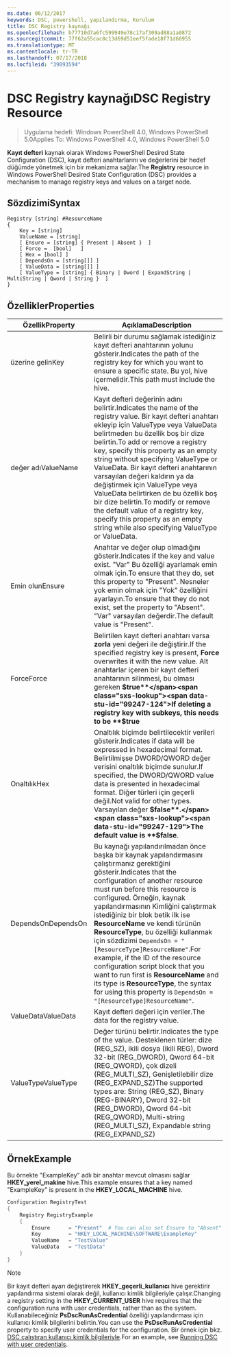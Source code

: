 ```yaml
---
ms.date: 06/12/2017
keywords: DSC, powershell, yapılandırma, Kurulum
title: DSC Registry kaynağı
ms.openlocfilehash: b77710d7a6fc599949e78c17af309ad88a1a0872
ms.sourcegitcommit: 77f62a55cac8c13d69d51eef5fade18f71d66955
ms.translationtype: MT
ms.contentlocale: tr-TR
ms.lasthandoff: 07/17/2018
ms.locfileid: "39093594"
---
```

# <a name="dsc-registry-resource"></a><span data-ttu-id="99247-103">DSC Registry kaynağı</span><span class="sxs-lookup"><span data-stu-id="99247-103">DSC Registry Resource</span></span>

> <span data-ttu-id="99247-104">Uygulama hedefi: Windows PowerShell 4.0, Windows PowerShell 5.0</span><span class="sxs-lookup"><span data-stu-id="99247-104">Applies To: Windows PowerShell 4.0, Windows PowerShell 5.0</span></span>

<span data-ttu-id="99247-105">**Kayıt defteri** kaynak olarak Windows PowerShell Desired State Configuration (DSC), kayıt defteri anahtarlarını ve değerlerini bir hedef düğümde yönetmek için bir mekanizma sağlar.</span><span class="sxs-lookup"><span data-stu-id="99247-105">The **Registry** resource in Windows PowerShell Desired State Configuration (DSC) provides a mechanism to manage registry keys and values on a target node.</span></span>

## <a name="syntax"></a><span data-ttu-id="99247-106">Sözdizimi</span><span class="sxs-lookup"><span data-stu-id="99247-106">Syntax</span></span>

```
Registry [string] #ResourceName
{
    Key = [string]
    ValueName = [string]
    [ Ensure = [string] { Present | Absent }  ]
    [ Force =  [bool]   ]
    [ Hex = [bool] ]
    [ DependsOn = [string[]] ]
    [ ValueData = [string[]] ]
    [ ValueType = [string] { Binary | Dword | ExpandString | MultiString | Qword | String }  ]
}
```

## <a name="properties"></a><span data-ttu-id="99247-107">Özellikler</span><span class="sxs-lookup"><span data-stu-id="99247-107">Properties</span></span>

|  <span data-ttu-id="99247-108">Özellik</span><span class="sxs-lookup"><span data-stu-id="99247-108">Property</span></span>  |  <span data-ttu-id="99247-109">Açıklama</span><span class="sxs-lookup"><span data-stu-id="99247-109">Description</span></span>   |
|---|---|
| <span data-ttu-id="99247-110">üzerine gelin</span><span class="sxs-lookup"><span data-stu-id="99247-110">Key</span></span>| <span data-ttu-id="99247-111">Belirli bir durumu sağlamak istediğiniz kayıt defteri anahtarının yolunu gösterir.</span><span class="sxs-lookup"><span data-stu-id="99247-111">Indicates the path of the registry key for which you want to ensure a specific state.</span></span> <span data-ttu-id="99247-112">Bu yol, hive içermelidir.</span><span class="sxs-lookup"><span data-stu-id="99247-112">This path must include the hive.</span></span>|
| <span data-ttu-id="99247-113">değer adı</span><span class="sxs-lookup"><span data-stu-id="99247-113">ValueName</span></span>| <span data-ttu-id="99247-114">Kayıt defteri değerinin adını belirtir.</span><span class="sxs-lookup"><span data-stu-id="99247-114">Indicates the name of the registry value.</span></span> <span data-ttu-id="99247-115">Bir kayıt defteri anahtarı ekleyip için ValueType veya ValueData belirtmeden bu özellik boş bir dize belirtin.</span><span class="sxs-lookup"><span data-stu-id="99247-115">To add or remove a registry key, specify this property as an empty string without specifying ValueType or ValueData.</span></span> <span data-ttu-id="99247-116">Bir kayıt defteri anahtarının varsayılan değeri kaldırın ya da değiştirmek için ValueType veya ValueData belirtirken de bu özellik boş bir dize belirtin.</span><span class="sxs-lookup"><span data-stu-id="99247-116">To modify or remove the default value of a registry key, specify this property as an empty string while also specifying ValueType or ValueData.</span></span>|
| <span data-ttu-id="99247-117">Emin olun</span><span class="sxs-lookup"><span data-stu-id="99247-117">Ensure</span></span>| <span data-ttu-id="99247-118">Anahtar ve değer olup olmadığını gösterir.</span><span class="sxs-lookup"><span data-stu-id="99247-118">Indicates if the key and value exist.</span></span> <span data-ttu-id="99247-119">"Var" Bu özelliği ayarlamak emin olmak için.</span><span class="sxs-lookup"><span data-stu-id="99247-119">To ensure that they do, set this property to "Present".</span></span> <span data-ttu-id="99247-120">Nesneler yok emin olmak için "Yok" özelliğini ayarlayın.</span><span class="sxs-lookup"><span data-stu-id="99247-120">To ensure that they do not exist, set the property to "Absent".</span></span> <span data-ttu-id="99247-121">"Var" varsayılan değerdir.</span><span class="sxs-lookup"><span data-stu-id="99247-121">The default value is "Present".</span></span>|
| <span data-ttu-id="99247-122">Force</span><span class="sxs-lookup"><span data-stu-id="99247-122">Force</span></span>| <span data-ttu-id="99247-123">Belirtilen kayıt defteri anahtarı varsa **zorla** yeni değeri ile değiştirir.</span><span class="sxs-lookup"><span data-stu-id="99247-123">If the specified registry key is present, **Force** overwrites it with the new value.</span></span> <span data-ttu-id="99247-124">Alt anahtarlar içeren bir kayıt defteri anahtarının silinmesi, bu olması gereken **$true**</span><span class="sxs-lookup"><span data-stu-id="99247-124">If deleting a registry key with subkeys, this needs to be **$true**</span></span> |
| <span data-ttu-id="99247-125">Onaltılık</span><span class="sxs-lookup"><span data-stu-id="99247-125">Hex</span></span>| <span data-ttu-id="99247-126">Onaltılık biçimde belirtilecektir verileri gösterir.</span><span class="sxs-lookup"><span data-stu-id="99247-126">Indicates if data will be expressed in hexadecimal format.</span></span> <span data-ttu-id="99247-127">Belirtilmişse DWORD/QWORD değer verisini onaltılık biçimde sunulur.</span><span class="sxs-lookup"><span data-stu-id="99247-127">If specified, the DWORD/QWORD value data is presented in hexadecimal format.</span></span> <span data-ttu-id="99247-128">Diğer türleri için geçerli değil.</span><span class="sxs-lookup"><span data-stu-id="99247-128">Not valid for other types.</span></span> <span data-ttu-id="99247-129">Varsayılan değer **$false**.</span><span class="sxs-lookup"><span data-stu-id="99247-129">The default value is **$false**.</span></span>|
| <span data-ttu-id="99247-130">DependsOn</span><span class="sxs-lookup"><span data-stu-id="99247-130">DependsOn</span></span>| <span data-ttu-id="99247-131">Bu kaynağı yapılandırılmadan önce başka bir kaynak yapılandırmasını çalıştırmanız gerektiğini gösterir.</span><span class="sxs-lookup"><span data-stu-id="99247-131">Indicates that the configuration of another resource must run before this resource is configured.</span></span> <span data-ttu-id="99247-132">Örneğin, kaynak yapılandırmasının Kimliğini çalıştırmak istediğiniz bir blok betik ilk ise **ResourceName** ve kendi türünün **ResourceType**, bu özelliği kullanmak için sözdizimi `DependsOn = "[ResourceType]ResourceName"`.</span><span class="sxs-lookup"><span data-stu-id="99247-132">For example, if the ID of the resource configuration script block that you want to run first is **ResourceName** and its type is **ResourceType**, the syntax for using this property is `DependsOn = "[ResourceType]ResourceName"`.</span></span>|
| <span data-ttu-id="99247-133">ValueData</span><span class="sxs-lookup"><span data-stu-id="99247-133">ValueData</span></span>| <span data-ttu-id="99247-134">Kayıt defteri değeri için veriler.</span><span class="sxs-lookup"><span data-stu-id="99247-134">The data for the registry value.</span></span>|
| <span data-ttu-id="99247-135">ValueType</span><span class="sxs-lookup"><span data-stu-id="99247-135">ValueType</span></span>| <span data-ttu-id="99247-136">Değer türünü belirtir.</span><span class="sxs-lookup"><span data-stu-id="99247-136">Indicates the type of the value.</span></span> <span data-ttu-id="99247-137">Desteklenen türler: dize (REG_SZ), ikili dosya (ikili REG), Dword 32-bit (REG_DWORD), Qword 64-bit (REG_QWORD), çok dizeli (REG_MULTI_SZ), Genişletilebilir dize (REG_EXPAND_SZ)</span><span class="sxs-lookup"><span data-stu-id="99247-137">The supported types are: String (REG_SZ), Binary (REG-BINARY), Dword 32-bit (REG_DWORD), Qword 64-bit (REG_QWORD), Multi-string (REG_MULTI_SZ), Expandable string (REG_EXPAND_SZ)</span></span> |

## <a name="example"></a><span data-ttu-id="99247-138">Örnek</span><span class="sxs-lookup"><span data-stu-id="99247-138">Example</span></span>

<span data-ttu-id="99247-139">Bu örnekte "ExampleKey" adlı bir anahtar mevcut olmasını sağlar **HKEY\_yerel\_makine** hive.</span><span class="sxs-lookup"><span data-stu-id="99247-139">This example ensures that a key named "ExampleKey" is present in the **HKEY\_LOCAL\_MACHINE** hive.</span></span>

```powershell
Configuration RegistryTest
{
    Registry RegistryExample
    {
        Ensure      = "Present"  # You can also set Ensure to "Absent"
        Key         = "HKEY_LOCAL_MACHINE\SOFTWARE\ExampleKey"
        ValueName   = "TestValue"
        ValueData   = "TestData"
    }
}
```

> [!NOTE]
> <span data-ttu-id="99247-140">Bir kayıt defteri ayarı değiştirerek **HKEY\_geçerli\_kullanıcı** hive gerektirir yapılandırma sistemi olarak değil, kullanıcı kimlik bilgileriyle çalışır.</span><span class="sxs-lookup"><span data-stu-id="99247-140">Changing a registry setting in the **HKEY\_CURRENT\_USER** hive requires that the configuration runs with user credentials, rather than as the system.</span></span> <span data-ttu-id="99247-141">Kullanabileceğiniz **PsDscRunAsCredential** özelliği yapılandırması için kullanıcı kimlik bilgilerini belirtin.</span><span class="sxs-lookup"><span data-stu-id="99247-141">You can use the **PsDscRunAsCredential** property to specify user credentials for the configuration.</span></span> <span data-ttu-id="99247-142">Bir örnek için bkz. [DSC çalıştıran kullanıcı kimlik bilgileriyle](runAsUser.md).</span><span class="sxs-lookup"><span data-stu-id="99247-142">For an example, see [Running DSC with user credentials](runAsUser.md).</span></span>